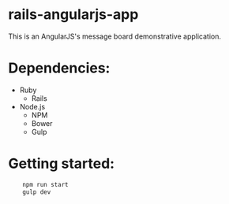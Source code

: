 # rails-angularjs-app
This is an AngularJS's message board demonstrative application.

# Dependencies:
- Ruby
	- Rails
- Node.js
	- NPM
	- Bower
	- Gulp

# Getting started:
```sh
	npm run start
	gulp dev
```
